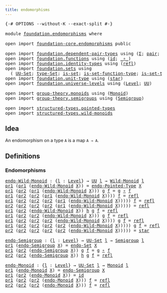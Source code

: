 ```yaml
---
title: endomorphisms
---
```


<pre class="Agda"><a id="39" class="Symbol">{-#</a> <a id="43" class="Keyword">OPTIONS</a> <a id="51" class="Pragma">--without-K</a> <a id="63" class="Pragma">--exact-split</a> <a id="77" class="Symbol">#-}</a>

<a id="82" class="Keyword">module</a> <a id="89" href="foundation.endomorphisms.html" class="Module">foundation.endomorphisms</a> <a id="114" class="Keyword">where</a>

<a id="121" class="Keyword">open</a> <a id="126" class="Keyword">import</a> <a id="133" href="foundation-core.endomorphisms.html" class="Module">foundation-core.endomorphisms</a> <a id="163" class="Keyword">public</a>

<a id="171" class="Keyword">open</a> <a id="176" class="Keyword">import</a> <a id="183" href="foundation.dependent-pair-types.html" class="Module">foundation.dependent-pair-types</a> <a id="215" class="Keyword">using</a> <a id="221" class="Symbol">(</a><a id="222" href="foundation-core.dependent-pair-types.html#515" class="Record">Σ</a><a id="223" class="Symbol">;</a> <a id="225" href="foundation-core.dependent-pair-types.html#588" class="InductiveConstructor">pair</a><a id="229" class="Symbol">;</a> <a id="231" href="foundation-core.dependent-pair-types.html#605" class="Field">pr1</a><a id="234" class="Symbol">;</a> <a id="236" href="foundation-core.dependent-pair-types.html#617" class="Field">pr2</a><a id="239" class="Symbol">)</a>
<a id="241" class="Keyword">open</a> <a id="246" class="Keyword">import</a> <a id="253" href="foundation.functions.html" class="Module">foundation.functions</a> <a id="274" class="Keyword">using</a> <a id="280" class="Symbol">(</a><a id="281" href="foundation-core.functions.html#322" class="Function">id</a><a id="283" class="Symbol">;</a> <a id="285" href="foundation-core.functions.html#420" class="Function Operator">_∘_</a><a id="288" class="Symbol">)</a>
<a id="290" class="Keyword">open</a> <a id="295" class="Keyword">import</a> <a id="302" href="foundation.identity-types.html" class="Module">foundation.identity-types</a> <a id="328" class="Keyword">using</a> <a id="334" class="Symbol">(</a><a id="335" href="foundation-core.identity-types.html#1820" class="InductiveConstructor">refl</a><a id="339" class="Symbol">)</a>
<a id="341" class="Keyword">open</a> <a id="346" class="Keyword">import</a> <a id="353" href="foundation.sets.html" class="Module">foundation.sets</a> <a id="369" class="Keyword">using</a>
  <a id="377" class="Symbol">(</a> <a id="379" href="foundation-core.sets.html#1190" class="Function">UU-Set</a><a id="385" class="Symbol">;</a> <a id="387" href="foundation-core.sets.html#1304" class="Function">type-Set</a><a id="395" class="Symbol">;</a> <a id="397" href="foundation-core.sets.html#1113" class="Function">is-set</a><a id="403" class="Symbol">;</a> <a id="405" href="foundation.sets.html#3896" class="Function">is-set-function-type</a><a id="425" class="Symbol">;</a> <a id="427" href="foundation-core.sets.html#1355" class="Function">is-set-type-Set</a><a id="442" class="Symbol">)</a>
<a id="444" class="Keyword">open</a> <a id="449" class="Keyword">import</a> <a id="456" href="foundation.unit-type.html" class="Module">foundation.unit-type</a> <a id="477" class="Keyword">using</a> <a id="483" class="Symbol">(</a><a id="484" href="foundation.unit-type.html#1108" class="InductiveConstructor">star</a><a id="488" class="Symbol">)</a>
<a id="490" class="Keyword">open</a> <a id="495" class="Keyword">import</a> <a id="502" href="foundation.universe-levels.html" class="Module">foundation.universe-levels</a> <a id="529" class="Keyword">using</a> <a id="535" class="Symbol">(</a><a id="536" href="Agda.Primitive.html#597" class="Postulate">Level</a><a id="541" class="Symbol">;</a> <a id="543" href="foundation-core.universe-levels.html#235" class="Primitive">UU</a><a id="545" class="Symbol">)</a>

<a id="548" class="Keyword">open</a> <a id="553" class="Keyword">import</a> <a id="560" href="group-theory.monoids.html" class="Module">group-theory.monoids</a> <a id="581" class="Keyword">using</a> <a id="587" class="Symbol">(</a><a id="588" href="group-theory.monoids.html#1025" class="Function">Monoid</a><a id="594" class="Symbol">)</a>
<a id="596" class="Keyword">open</a> <a id="601" class="Keyword">import</a> <a id="608" href="group-theory.semigroups.html" class="Module">group-theory.semigroups</a> <a id="632" class="Keyword">using</a> <a id="638" class="Symbol">(</a><a id="639" href="group-theory.semigroups.html#750" class="Function">Semigroup</a><a id="648" class="Symbol">)</a>

<a id="651" class="Keyword">open</a> <a id="656" class="Keyword">import</a> <a id="663" href="structured-types.pointed-types.html" class="Module">structured-types.pointed-types</a>
<a id="694" class="Keyword">open</a> <a id="699" class="Keyword">import</a> <a id="706" href="structured-types.wild-monoids.html" class="Module">structured-types.wild-monoids</a>
</pre>
## Idea

An endomorphism on a type `A` is a map `A → A`.

## Definitions

### Endomorphisms

<pre class="Agda"><a id="endo-Wild-Monoid"></a><a id="842" href="foundation.endomorphisms.html#842" class="Function">endo-Wild-Monoid</a> <a id="859" class="Symbol">:</a> <a id="861" class="Symbol">{</a><a id="862" href="foundation.endomorphisms.html#862" class="Bound">l</a> <a id="864" class="Symbol">:</a> <a id="866" href="Agda.Primitive.html#597" class="Postulate">Level</a><a id="871" class="Symbol">}</a> <a id="873" class="Symbol">→</a> <a id="875" href="foundation-core.universe-levels.html#235" class="Primitive">UU</a> <a id="878" href="foundation.endomorphisms.html#862" class="Bound">l</a> <a id="880" class="Symbol">→</a> <a id="882" href="structured-types.wild-monoids.html#2880" class="Function">Wild-Monoid</a> <a id="894" href="foundation.endomorphisms.html#862" class="Bound">l</a>
<a id="896" href="foundation-core.dependent-pair-types.html#605" class="Field">pr1</a> <a id="900" class="Symbol">(</a><a id="901" href="foundation-core.dependent-pair-types.html#605" class="Field">pr1</a> <a id="905" class="Symbol">(</a><a id="906" href="foundation.endomorphisms.html#842" class="Function">endo-Wild-Monoid</a> <a id="923" href="foundation.endomorphisms.html#923" class="Bound">X</a><a id="924" class="Symbol">))</a> <a id="927" class="Symbol">=</a> <a id="929" href="foundation-core.endomorphisms.html#666" class="Function">endo-Pointed-Type</a> <a id="947" href="foundation.endomorphisms.html#923" class="Bound">X</a>
<a id="949" href="foundation-core.dependent-pair-types.html#605" class="Field">pr1</a> <a id="953" class="Symbol">(</a><a id="954" href="foundation-core.dependent-pair-types.html#617" class="Field">pr2</a> <a id="958" class="Symbol">(</a><a id="959" href="foundation-core.dependent-pair-types.html#605" class="Field">pr1</a> <a id="963" class="Symbol">(</a><a id="964" href="foundation.endomorphisms.html#842" class="Function">endo-Wild-Monoid</a> <a id="981" href="foundation.endomorphisms.html#981" class="Bound">X</a><a id="982" class="Symbol">)))</a> <a id="986" href="foundation.endomorphisms.html#986" class="Bound">g</a> <a id="988" href="foundation.endomorphisms.html#988" class="Bound">f</a> <a id="990" class="Symbol">=</a> <a id="992" href="foundation.endomorphisms.html#986" class="Bound">g</a> <a id="994" href="foundation-core.functions.html#420" class="Function Operator">∘</a> <a id="996" href="foundation.endomorphisms.html#988" class="Bound">f</a>
<a id="998" href="foundation-core.dependent-pair-types.html#605" class="Field">pr1</a> <a id="1002" class="Symbol">(</a><a id="1003" href="foundation-core.dependent-pair-types.html#617" class="Field">pr2</a> <a id="1007" class="Symbol">(</a><a id="1008" href="foundation-core.dependent-pair-types.html#617" class="Field">pr2</a> <a id="1012" class="Symbol">(</a><a id="1013" href="foundation-core.dependent-pair-types.html#605" class="Field">pr1</a> <a id="1017" class="Symbol">(</a><a id="1018" href="foundation.endomorphisms.html#842" class="Function">endo-Wild-Monoid</a> <a id="1035" href="foundation.endomorphisms.html#1035" class="Bound">X</a><a id="1036" class="Symbol">))))</a> <a id="1041" href="foundation.endomorphisms.html#1041" class="Bound">f</a> <a id="1043" class="Symbol">=</a> <a id="1045" href="foundation-core.identity-types.html#1820" class="InductiveConstructor">refl</a>
<a id="1050" href="foundation-core.dependent-pair-types.html#605" class="Field">pr1</a> <a id="1054" class="Symbol">(</a><a id="1055" href="foundation-core.dependent-pair-types.html#617" class="Field">pr2</a> <a id="1059" class="Symbol">(</a><a id="1060" href="foundation-core.dependent-pair-types.html#617" class="Field">pr2</a> <a id="1064" class="Symbol">(</a><a id="1065" href="foundation-core.dependent-pair-types.html#617" class="Field">pr2</a> <a id="1069" class="Symbol">(</a><a id="1070" href="foundation-core.dependent-pair-types.html#605" class="Field">pr1</a> <a id="1074" class="Symbol">(</a><a id="1075" href="foundation.endomorphisms.html#842" class="Function">endo-Wild-Monoid</a> <a id="1092" href="foundation.endomorphisms.html#1092" class="Bound">X</a><a id="1093" class="Symbol">)))))</a> <a id="1099" href="foundation.endomorphisms.html#1099" class="Bound">f</a> <a id="1101" class="Symbol">=</a> <a id="1103" href="foundation-core.identity-types.html#1820" class="InductiveConstructor">refl</a>
<a id="1108" href="foundation-core.dependent-pair-types.html#617" class="Field">pr2</a> <a id="1112" class="Symbol">(</a><a id="1113" href="foundation-core.dependent-pair-types.html#617" class="Field">pr2</a> <a id="1117" class="Symbol">(</a><a id="1118" href="foundation-core.dependent-pair-types.html#617" class="Field">pr2</a> <a id="1122" class="Symbol">(</a><a id="1123" href="foundation-core.dependent-pair-types.html#617" class="Field">pr2</a> <a id="1127" class="Symbol">(</a><a id="1128" href="foundation-core.dependent-pair-types.html#605" class="Field">pr1</a> <a id="1132" class="Symbol">(</a><a id="1133" href="foundation.endomorphisms.html#842" class="Function">endo-Wild-Monoid</a> <a id="1150" href="foundation.endomorphisms.html#1150" class="Bound">X</a><a id="1151" class="Symbol">)))))</a> <a id="1157" class="Symbol">=</a> <a id="1159" href="foundation-core.identity-types.html#1820" class="InductiveConstructor">refl</a>
<a id="1164" href="foundation-core.dependent-pair-types.html#605" class="Field">pr1</a> <a id="1168" class="Symbol">(</a><a id="1169" href="foundation-core.dependent-pair-types.html#617" class="Field">pr2</a> <a id="1173" class="Symbol">(</a><a id="1174" href="foundation.endomorphisms.html#842" class="Function">endo-Wild-Monoid</a> <a id="1191" href="foundation.endomorphisms.html#1191" class="Bound">X</a><a id="1192" class="Symbol">))</a> <a id="1195" href="foundation.endomorphisms.html#1195" class="Bound">h</a> <a id="1197" href="foundation.endomorphisms.html#1197" class="Bound">g</a> <a id="1199" href="foundation.endomorphisms.html#1199" class="Bound">f</a> <a id="1201" class="Symbol">=</a> <a id="1203" href="foundation-core.identity-types.html#1820" class="InductiveConstructor">refl</a>
<a id="1208" href="foundation-core.dependent-pair-types.html#605" class="Field">pr1</a> <a id="1212" class="Symbol">(</a><a id="1213" href="foundation-core.dependent-pair-types.html#617" class="Field">pr2</a> <a id="1217" class="Symbol">(</a><a id="1218" href="foundation-core.dependent-pair-types.html#617" class="Field">pr2</a> <a id="1222" class="Symbol">(</a><a id="1223" href="foundation.endomorphisms.html#842" class="Function">endo-Wild-Monoid</a> <a id="1240" href="foundation.endomorphisms.html#1240" class="Bound">X</a><a id="1241" class="Symbol">)))</a> <a id="1245" href="foundation.endomorphisms.html#1245" class="Bound">g</a> <a id="1247" href="foundation.endomorphisms.html#1247" class="Bound">f</a> <a id="1249" class="Symbol">=</a> <a id="1251" href="foundation-core.identity-types.html#1820" class="InductiveConstructor">refl</a>
<a id="1256" href="foundation-core.dependent-pair-types.html#605" class="Field">pr1</a> <a id="1260" class="Symbol">(</a><a id="1261" href="foundation-core.dependent-pair-types.html#617" class="Field">pr2</a> <a id="1265" class="Symbol">(</a><a id="1266" href="foundation-core.dependent-pair-types.html#617" class="Field">pr2</a> <a id="1270" class="Symbol">(</a><a id="1271" href="foundation-core.dependent-pair-types.html#617" class="Field">pr2</a> <a id="1275" class="Symbol">(</a><a id="1276" href="foundation.endomorphisms.html#842" class="Function">endo-Wild-Monoid</a> <a id="1293" href="foundation.endomorphisms.html#1293" class="Bound">X</a><a id="1294" class="Symbol">))))</a> <a id="1299" href="foundation.endomorphisms.html#1299" class="Bound">g</a> <a id="1301" href="foundation.endomorphisms.html#1301" class="Bound">f</a> <a id="1303" class="Symbol">=</a> <a id="1305" href="foundation-core.identity-types.html#1820" class="InductiveConstructor">refl</a>
<a id="1310" href="foundation-core.dependent-pair-types.html#605" class="Field">pr1</a> <a id="1314" class="Symbol">(</a><a id="1315" href="foundation-core.dependent-pair-types.html#617" class="Field">pr2</a> <a id="1319" class="Symbol">(</a><a id="1320" href="foundation-core.dependent-pair-types.html#617" class="Field">pr2</a> <a id="1324" class="Symbol">(</a><a id="1325" href="foundation-core.dependent-pair-types.html#617" class="Field">pr2</a> <a id="1329" class="Symbol">(</a><a id="1330" href="foundation-core.dependent-pair-types.html#617" class="Field">pr2</a> <a id="1334" class="Symbol">(</a><a id="1335" href="foundation.endomorphisms.html#842" class="Function">endo-Wild-Monoid</a> <a id="1352" href="foundation.endomorphisms.html#1352" class="Bound">X</a><a id="1353" class="Symbol">)))))</a> <a id="1359" href="foundation.endomorphisms.html#1359" class="Bound">g</a> <a id="1361" href="foundation.endomorphisms.html#1361" class="Bound">f</a> <a id="1363" class="Symbol">=</a> <a id="1365" href="foundation-core.identity-types.html#1820" class="InductiveConstructor">refl</a>
<a id="1370" href="foundation-core.dependent-pair-types.html#617" class="Field">pr2</a> <a id="1374" class="Symbol">(</a><a id="1375" href="foundation-core.dependent-pair-types.html#617" class="Field">pr2</a> <a id="1379" class="Symbol">(</a><a id="1380" href="foundation-core.dependent-pair-types.html#617" class="Field">pr2</a> <a id="1384" class="Symbol">(</a><a id="1385" href="foundation-core.dependent-pair-types.html#617" class="Field">pr2</a> <a id="1389" class="Symbol">(</a><a id="1390" href="foundation-core.dependent-pair-types.html#617" class="Field">pr2</a> <a id="1394" class="Symbol">(</a><a id="1395" href="foundation.endomorphisms.html#842" class="Function">endo-Wild-Monoid</a> <a id="1412" href="foundation.endomorphisms.html#1412" class="Bound">X</a><a id="1413" class="Symbol">)))))</a> <a id="1419" class="Symbol">=</a> <a id="1421" href="foundation.unit-type.html#1108" class="InductiveConstructor">star</a>

<a id="endo-Semigroup"></a><a id="1427" href="foundation.endomorphisms.html#1427" class="Function">endo-Semigroup</a> <a id="1442" class="Symbol">:</a> <a id="1444" class="Symbol">{</a><a id="1445" href="foundation.endomorphisms.html#1445" class="Bound">l</a> <a id="1447" class="Symbol">:</a> <a id="1449" href="Agda.Primitive.html#597" class="Postulate">Level</a><a id="1454" class="Symbol">}</a> <a id="1456" class="Symbol">→</a> <a id="1458" href="foundation-core.sets.html#1190" class="Function">UU-Set</a> <a id="1465" href="foundation.endomorphisms.html#1445" class="Bound">l</a> <a id="1467" class="Symbol">→</a> <a id="1469" href="group-theory.semigroups.html#750" class="Function">Semigroup</a> <a id="1479" href="foundation.endomorphisms.html#1445" class="Bound">l</a>
<a id="1481" href="foundation-core.dependent-pair-types.html#605" class="Field">pr1</a> <a id="1485" class="Symbol">(</a><a id="1486" href="foundation.endomorphisms.html#1427" class="Function">endo-Semigroup</a> <a id="1501" href="foundation.endomorphisms.html#1501" class="Bound">X</a><a id="1502" class="Symbol">)</a> <a id="1504" class="Symbol">=</a> <a id="1506" href="foundation-core.endomorphisms.html#532" class="Function">endo-Set</a> <a id="1515" href="foundation.endomorphisms.html#1501" class="Bound">X</a>
<a id="1517" href="foundation-core.dependent-pair-types.html#605" class="Field">pr1</a> <a id="1521" class="Symbol">(</a><a id="1522" href="foundation-core.dependent-pair-types.html#617" class="Field">pr2</a> <a id="1526" class="Symbol">(</a><a id="1527" href="foundation.endomorphisms.html#1427" class="Function">endo-Semigroup</a> <a id="1542" href="foundation.endomorphisms.html#1542" class="Bound">X</a><a id="1543" class="Symbol">))</a> <a id="1546" href="foundation.endomorphisms.html#1546" class="Bound">g</a> <a id="1548" href="foundation.endomorphisms.html#1548" class="Bound">f</a> <a id="1550" class="Symbol">=</a> <a id="1552" href="foundation.endomorphisms.html#1546" class="Bound">g</a> <a id="1554" href="foundation-core.functions.html#420" class="Function Operator">∘</a> <a id="1556" href="foundation.endomorphisms.html#1548" class="Bound">f</a>
<a id="1558" href="foundation-core.dependent-pair-types.html#617" class="Field">pr2</a> <a id="1562" class="Symbol">(</a><a id="1563" href="foundation-core.dependent-pair-types.html#617" class="Field">pr2</a> <a id="1567" class="Symbol">(</a><a id="1568" href="foundation.endomorphisms.html#1427" class="Function">endo-Semigroup</a> <a id="1583" href="foundation.endomorphisms.html#1583" class="Bound">X</a><a id="1584" class="Symbol">))</a> <a id="1587" href="foundation.endomorphisms.html#1587" class="Bound">h</a> <a id="1589" href="foundation.endomorphisms.html#1589" class="Bound">g</a> <a id="1591" href="foundation.endomorphisms.html#1591" class="Bound">f</a> <a id="1593" class="Symbol">=</a> <a id="1595" href="foundation-core.identity-types.html#1820" class="InductiveConstructor">refl</a>

<a id="endo-Monoid"></a><a id="1601" href="foundation.endomorphisms.html#1601" class="Function">endo-Monoid</a> <a id="1613" class="Symbol">:</a> <a id="1615" class="Symbol">{</a><a id="1616" href="foundation.endomorphisms.html#1616" class="Bound">l</a> <a id="1618" class="Symbol">:</a> <a id="1620" href="Agda.Primitive.html#597" class="Postulate">Level</a><a id="1625" class="Symbol">}</a> <a id="1627" class="Symbol">→</a> <a id="1629" href="foundation-core.sets.html#1190" class="Function">UU-Set</a> <a id="1636" href="foundation.endomorphisms.html#1616" class="Bound">l</a> <a id="1638" class="Symbol">→</a> <a id="1640" href="group-theory.monoids.html#1025" class="Function">Monoid</a> <a id="1647" href="foundation.endomorphisms.html#1616" class="Bound">l</a>
<a id="1649" href="foundation-core.dependent-pair-types.html#605" class="Field">pr1</a> <a id="1653" class="Symbol">(</a><a id="1654" href="foundation.endomorphisms.html#1601" class="Function">endo-Monoid</a> <a id="1666" href="foundation.endomorphisms.html#1666" class="Bound">X</a><a id="1667" class="Symbol">)</a> <a id="1669" class="Symbol">=</a> <a id="1671" href="foundation.endomorphisms.html#1427" class="Function">endo-Semigroup</a> <a id="1686" href="foundation.endomorphisms.html#1666" class="Bound">X</a>
<a id="1688" href="foundation-core.dependent-pair-types.html#605" class="Field">pr1</a> <a id="1692" class="Symbol">(</a><a id="1693" href="foundation-core.dependent-pair-types.html#617" class="Field">pr2</a> <a id="1697" class="Symbol">(</a><a id="1698" href="foundation.endomorphisms.html#1601" class="Function">endo-Monoid</a> <a id="1710" href="foundation.endomorphisms.html#1710" class="Bound">X</a><a id="1711" class="Symbol">))</a> <a id="1714" class="Symbol">=</a> <a id="1716" href="foundation-core.functions.html#322" class="Function">id</a>
<a id="1719" href="foundation-core.dependent-pair-types.html#605" class="Field">pr1</a> <a id="1723" class="Symbol">(</a><a id="1724" href="foundation-core.dependent-pair-types.html#617" class="Field">pr2</a> <a id="1728" class="Symbol">(</a><a id="1729" href="foundation-core.dependent-pair-types.html#617" class="Field">pr2</a> <a id="1733" class="Symbol">(</a><a id="1734" href="foundation.endomorphisms.html#1601" class="Function">endo-Monoid</a> <a id="1746" href="foundation.endomorphisms.html#1746" class="Bound">X</a><a id="1747" class="Symbol">)))</a> <a id="1751" href="foundation.endomorphisms.html#1751" class="Bound">f</a> <a id="1753" class="Symbol">=</a> <a id="1755" href="foundation-core.identity-types.html#1820" class="InductiveConstructor">refl</a>
<a id="1760" href="foundation-core.dependent-pair-types.html#617" class="Field">pr2</a> <a id="1764" class="Symbol">(</a><a id="1765" href="foundation-core.dependent-pair-types.html#617" class="Field">pr2</a> <a id="1769" class="Symbol">(</a><a id="1770" href="foundation-core.dependent-pair-types.html#617" class="Field">pr2</a> <a id="1774" class="Symbol">(</a><a id="1775" href="foundation.endomorphisms.html#1601" class="Function">endo-Monoid</a> <a id="1787" href="foundation.endomorphisms.html#1787" class="Bound">X</a><a id="1788" class="Symbol">)))</a> <a id="1792" href="foundation.endomorphisms.html#1792" class="Bound">f</a> <a id="1794" class="Symbol">=</a> <a id="1796" href="foundation-core.identity-types.html#1820" class="InductiveConstructor">refl</a>
</pre>